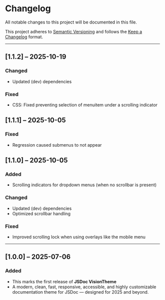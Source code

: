 # Changelog

All notable changes to this project will be documented in this file.

This project adheres to [Semantic Versioning](https://semver.org) and follows the [Keep a Changelog](https://keepachangelog.com/en/1.1.0/) format.

---
## [1.1.2] – 2025-10-19

### Changed

- Updated (dev) dependencies

### Fixed

- CSS: Fixed preventing selection of menuitem under a scrolling indicator

## [1.1.1] – 2025-10-05

### Fixed

- Regression caused submenus to not appear

## [1.1.0] – 2025-10-05

### Added

- Scrolling indicators for dropdown menus (when no scrollbar is present)

### Changed

- Updated (dev) dependencies
- Optimized scrollbar handling

### Fixed

- Improved scrolling lock when using overlays like the mobile menu

---

## [1.0.0] – 2025-07-06

### Added

- This marks the first release of **JSDoc VisionTheme**
- A modern, clean, fast, responsive, accessible, and highly customizable documentation theme for JSDoc — designed for 2025 and beyond.

